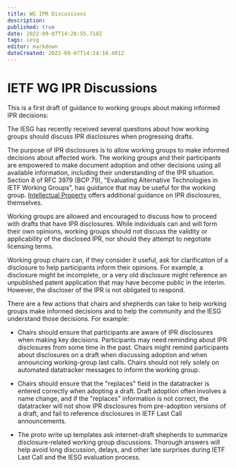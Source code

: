 ```yaml
---
title: WG IPR Discussions
description: 
published: true
date: 2022-09-07T14:28:55.718Z
tags: iesg
editor: markdown
dateCreated: 2022-09-07T14:24:10.401Z
---
```


# IETF WG IPR Discussions
This is a first draft of guidance to working groups about making informed IPR decisions:

The IESG has recently received several questions about how working groups should discuss IPR disclosures when progressing drafts.

The purpose of IPR disclosures is to allow working groups to make informed decisions about affected work. The working groups and their participants are empowered to make document adoption and other decisions using all available information, including their understanding of the IPR situation. Section 8 of RFC 3979 (BCP 79), "Evaluating Alternative Technologies in IETF Working Groups”, has guidance that may be useful for the working group. [Intellectual Property](/group/iesg/intellectualproperty) offers additional guidance on IPR disclosures, themselves.

Working groups are allowed and encouraged to discuss how to proceed with drafts that have IPR disclosures. While individuals can and will form their own opinions, working groups should not discuss the validity or applicability of the disclosed IPR, nor should they attempt to negotiate licensing terms. 

Working group chairs can, if they consider it useful, ask for clarification of a disclosure to help participants inform their opinions. For example, a disclosure might be incomplete, or a very old disclosure might reference an unpublished patent application that may have become public in the interim. However, the discloser of the IPR is not obligated to respond.

There are a few actions that chairs and shepherds can take to help working groups make informed decisions and to help the community and the IESG understand those decisions. For example:

- Chairs should ensure that participants are aware of IPR disclosures when making key decisions. Participants may need reminding about IPR disclosures from some time in the past. Chairs might remind participants about  disclosures on a draft when discussing adoption and when announcing working-group last calls.  Chairs should not rely solely on automated datatracker messages to inform the working group.

- Chairs should ensure that the "replaces" field in the datatracker is entered correctly when adopting a draft. Draft adoption often involves a name change, and if the "replaces" information is not correct, the datatracker will not show IPR disclosures from pre-adoption versions of a draft, and fail to reference disclosures in IETF Last Call announcements.

- The proto write up templates ask internet-draft shepherds to summarize disclosure-related working group discussions. Thorough answers will help avoid long discussion, delays, and other late surprises during IETF Last Call and the IESG evaluation process.

